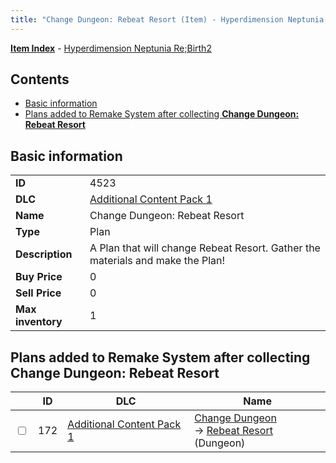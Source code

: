 ```yaml
---
title: "Change Dungeon: Rebeat Resort (Item) - Hyperdimension Neptunia Re;Birth2"
---
```


[**Item Index**](/neptunia/rb2/item/index.html) - [Hyperdimension Neptunia Re;Birth2](/neptunia/rb2)

## Contents

- [Basic information](#basic-information)
- [Plans added to Remake System after collecting **Change Dungeon: Rebeat Resort**](#plans-added-to-remake-system-after-collecting-change-dungeon-rebeat-resort)

## Basic information

|   |   |
| -- | -- |
| **ID** | 4523 |
| **DLC** | [Additional Content Pack 1](/neptunia/rb2/dlc/3-pack1.html) |
| **Name** | Change Dungeon: Rebeat Resort |
| **Type** | Plan |
| **Description** | A Plan that will change Rebeat Resort. Gather the materials and make the Plan! |
| **Buy Price** | 0 |
| **Sell Price** | 0 |
| **Max inventory** | 1 |

## Plans added to Remake System after collecting **Change Dungeon: Rebeat Resort**

|    | ID | DLC | Name |
| -- | -- | --- | ---- |
| <input type="checkbox" id="rb2-remake-3-172" class="trackbox" /> | 172 | [Additional Content Pack 1](/neptunia/rb2/dlc/3-pack1.html) | [Change Dungeon](/neptunia/rb2/remake/3-172-change-dungeon.html)<br />→ [Rebeat Resort](/neptunia/rb2/dungeon/0-4-rebeat-resort.html) (Dungeon) |